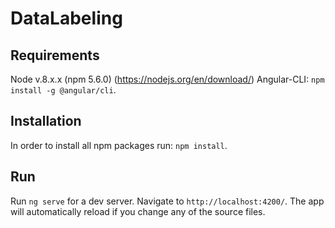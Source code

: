 # DataLabeling


## Requirements

Node v.8.x.x (npm 5.6.0) (https://nodejs.org/en/download/)
Angular-CLI: `npm install -g @angular/cli`.

## Installation

In order to install all npm packages run: `npm install`.

## Run

Run `ng serve` for a dev server. Navigate to `http://localhost:4200/`. The app will automatically reload if you change any of the source files.


